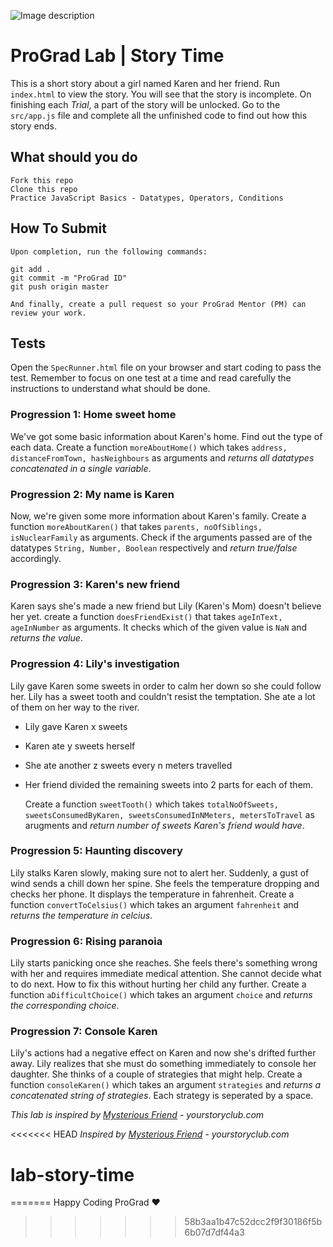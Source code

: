 ![Image description](https://i1.faceprep.in/ProGrad/face-logo-resized.png)

# ProGrad Lab | Story Time

This is a short story about a girl named Karen and her friend. Run `index.html` to view the story. You will see that the story is incomplete. On finishing each _Trial_, a part of the story will be unlocked. Go to the `src/app.js` file and complete all the unfinished code to find out how this story ends.

## What should you do
```
Fork this repo
Clone this repo
Practice JavaScript Basics - Datatypes, Operators, Conditions
```

## How To Submit
```
Upon completion, run the following commands:

git add .
git commit -m "ProGrad ID"
git push origin master

And finally, create a pull request so your ProGrad Mentor (PM) can review your work.
```

## Tests

Open the `SpecRunner.html` file on your browser and start coding to pass the test. Remember to focus on one test at a time and read carefully the instructions to understand what should be done.

### Progression 1: Home sweet home

We've got some basic information about Karen's home. Find out the type of each data. Create a function `moreAboutHome()` which takes `address, distanceFromTown, hasNeighbours` as arguments and _returns all datatypes concatenated in a single variable_.

### Progression 2: My name is Karen

Now, we're given some more information about Karen's family. Create a function `moreAboutKaren()` that takes `parents, noOfSiblings, isNuclearFamily` as arguments. Check if the arguments passed are of the datatypes `String, Number, Boolean` respectively and _return true/false_ accordingly.

### Progression 3: Karen's new friend

Karen says she's made a new friend but Lily (Karen's Mom) doesn't believe her yet. create a function `doesFriendExist()` that takes `ageInText, ageInNumber` as arguments. It checks which of the given value is `NaN` and _returns the value_.

### Progression 4: Lily's investigation

Lily gave Karen some sweets in order to calm her down so she could follow her. Lily has a sweet tooth and couldn't resist the temptation. She ate a lot of them on her way to the river.

- Lily gave Karen x sweets
- Karen ate y sweets herself
- She ate another z sweets every n meters travelled
- Her friend divided the remaining sweets into 2 parts for each of them.

  Create a function `sweetTooth()` which takes `totalNoOfSweets, sweetsConsumedByKaren, sweetsConsumedInNMeters, metersToTravel` as arugments and _return number of sweets Karen's friend would have_.

### Progression 5: Haunting discovery

Lily stalks Karen slowly, making sure not to alert her. Suddenly, a gust of wind sends a chill down her spine. She feels the temperature dropping and checks her phone. It displays the temperature in fahrenheit. Create a function `convertToCelsius()` which takes an argument `fahrenheit` and _returns the temperature in celcius_.

### Progression 6: Rising paranoia

Lily starts panicking once she reaches. She feels there's something wrong with her and requires immediate medical attention. She cannot decide what to do next. How to fix this without hurting her child any further. Create a function `aDifficultChoice()` which takes an argument `choice` and _returns the corresponding choice_.

### Progression 7: Console Karen

Lily's actions had a negative effect on Karen and now she's drifted further away. Lily realizes that she must do something immediately to console her daughter. She thinks of a couple of strategies that might help. Create a function `consoleKaren()` which takes an argument `strategies` and _returns a concatenated string of strategies_. Each strategy is seperated by a space.

_This lab is inspired by [Mysterious Friend](https://yourstoryclub.com/short-stories-unusual-experience/thriller-short-story-mysterious-friend/) - yourstoryclub.com_

<<<<<<< HEAD
_Inspired by [Mysterious Friend](https://yourstoryclub.com/short-stories-unusual-experience/thriller-short-story-mysterious-friend/) - yourstoryclub.com_
# lab-story-time
=======
Happy Coding ProGrad ❤️
>>>>>>> 58b3aa1b47c52dcc2f9f30186f5b6b07d7df44a3
